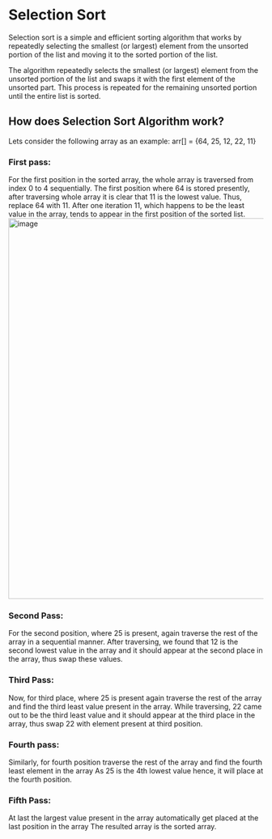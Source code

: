 # Selection Sort
Selection sort is a simple and efficient sorting algorithm that works by repeatedly selecting the smallest (or largest) element from the unsorted portion of the list and moving it to the sorted portion of the list. 

The algorithm repeatedly selects the smallest (or largest) element from the unsorted portion of the list and swaps it with the first element of the unsorted part. This process is repeated for the remaining unsorted portion until the entire list is sorted. 

## How does Selection Sort Algorithm work?
Lets consider the following array as an example: arr[] = {64, 25, 12, 22, 11}

### First pass:

For the first position in the sorted array, the whole array is traversed from index 0 to 4 sequentially. The first position where 64 is stored presently, after traversing whole array it is clear that 11 is the lowest value.
Thus, replace 64 with 11. After one iteration 11, which happens to be the least value in the array, tends to appear in the first position of the sorted list.
<img width="752" alt="image" src="https://github.com/the-coding-bee/java-programs/assets/70087773/fda7b448-0a59-483a-83de-7fbb400bfe15">



### Second Pass:

For the second position, where 25 is present, again traverse the rest of the array in a sequential manner.
After traversing, we found that 12 is the second lowest value in the array and it should appear at the second place in the array, thus swap these values.


### Third Pass:

Now, for third place, where 25 is present again traverse the rest of the array and find the third least value present in the array.
While traversing, 22 came out to be the third least value and it should appear at the third place in the array, thus swap 22 with element present at third position.



### Fourth pass:

Similarly, for fourth position traverse the rest of the array and find the fourth least element in the array 
As 25 is the 4th lowest value hence, it will place at the fourth position.


### Fifth Pass:

At last the largest value present in the array automatically get placed at the last position in the array
The resulted array is the sorted array.

